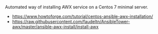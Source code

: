 Automated way of installing AWX service on a Centos 7 minimal server.

* https://www.howtoforge.com/tutorial/centos-ansible-awx-installation/
* https://raw.githubusercontent.com/faudeltn/AnsibleTower-awx/master/ansible-awx-install/install-awx
